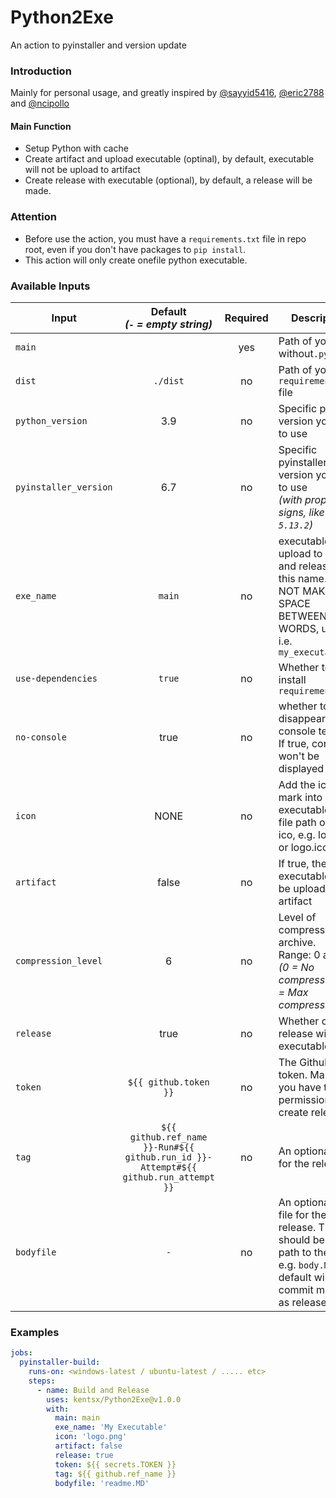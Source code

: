 # Python2Exe
An action to pyinstaller and version update

### Introduction
Mainly for personal usage, and greatly inspired by [@sayyid5416](https://github.com/sayyid5416/pyinstaller), [@eric2788](https://github.com/eric2788/pyinstaller-build) and [@ncipollo](https://github.com/ncipollo/release-action)

#### Main Function
- Setup Python with cache
- Create artifact and upload executable (optinal), by default, executable will not be upload to artifact
- Create release with executable (optional), by default, a release will be made.

### Attention
- Before use the action, you must have a `requirements.txt` file in repo root, even if you don't have packages to `pip install`.
- This action will only create onefile python executable.




### Available Inputs
  | Input                 | Default <br> _(`-` = empty string)_  | Required |Description 
  |-----------------------|:--------:|:--------:|-------------
  | `main`   |         | yes |Path of your `.py`, without`.py`
  | `dist`        | `./dist` | no |Path of your `requirements.txt` file
  | `python_version`       | 3.9 | no  | Specific python version you want to use
  | `pyinstaller_version`  | 6.7 | no  | Specific pyinstaller version you want to use <br>*(with proper signs, like `5.13.2`)*
  | `exe_name`            | `main`| no | executable upload to artifact and release with this name. DO NOT MAKE SPACE BETWEEN WORDS, use `_` i.e. `my_executable`
  | `use-dependencies`| `true` | no   | Whether to install `requirements.txt`
  | `no-console`      | true  | no   | whether to disappear console terminal. If true, console won't be displayed
  | `icon`      | NONE  | no   | Add the icon mark into your executable, the file path of your ico, e.g. logo.png or logo.ico'
  | `artifact`      | false  | no   | If true, then the executable will be upload to artifact
  | `compression_level`   | 6    | no    | Level of compression for archive. <br>Range: 0 and 9. <br>_(0 = No compression, 9 = Max compression)_.
  | `release`   | true    | no    | Whether create a release with the executable
  | `token`   | `${{ github.token }}`    | no    | The Github token. Make sure you have the permission to create release.
  | `tag`   | `${{ github.ref_name }}-Run#${{ github.run_id }}-Attempt#${{ github.run_attempt }}`    | no    | An optional tag for the release.
  | `bodyfile`   | `-`    | no    | An optional body file for the release. This should be the path to the file, e.g. `body.MD`. The default will take commit message as release note.

###  Examples

```yaml
jobs:
  pyinstaller-build:
    runs-on: <windows-latest / ubuntu-latest / ..... etc>
    steps:
      - name: Build and Release
        uses: kentsx/Python2Exe@v1.0.0
        with:
          main: main
          exe_name: 'My Executable'
          icon: 'logo.png'
          artifact: false
          release: true
          token: ${{ secrets.TOKEN }}
          tag: ${{ github.ref_name }}
          bodyfile: 'readme.MD'
```